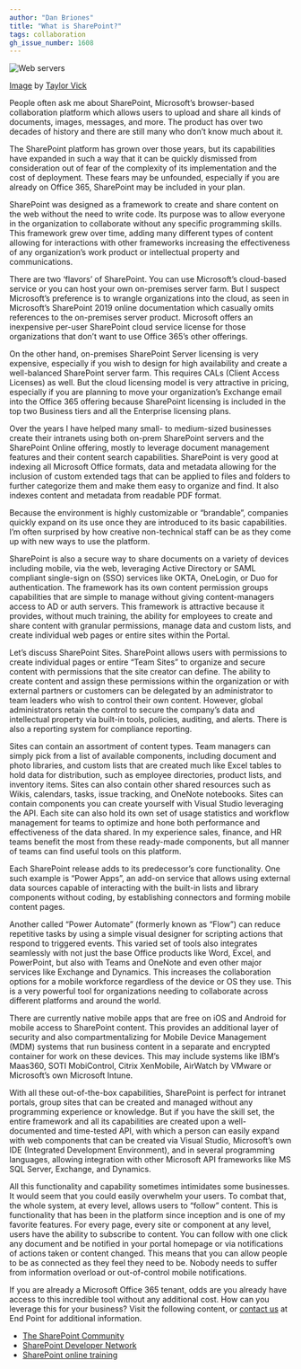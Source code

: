 ```yaml
---
author: "Dan Briones"
title: "What is SharePoint?"
tags: collaboration
gh_issue_number: 1608
---
```


![Web servers](/blog/2020/03/25/what-is-sharepoint/servers.jpg)

[Image](https://unsplash.com/photos/M5tzZtFCOfs) by [Taylor Vick](https://unsplash.com/@tvick)

People often ask me about SharePoint, Microsoft’s browser-based collaboration platform which allows users to upload and share all kinds of documents, images, messages, and more. The product has over two decades of history and there are still many who don’t know much about it.

The SharePoint platform has grown over those years, but its capabilities have expanded in such a way that it can be quickly dismissed from consideration out of fear of the complexity of its implementation and the cost of deployment. These fears may be unfounded, especially if you are already on Office 365, SharePoint may be included in your plan.

SharePoint was designed as a framework to create and share content on the web without the need to write code. Its purpose was to allow everyone in the organization to collaborate without any specific programming skills. This framework grew over time, adding many different types of content allowing for interactions with other frameworks increasing the effectiveness of any organization’s work product or intellectual property and communications.

There are two ‘flavors’ of SharePoint. You can use Microsoft’s cloud-based service or you can host your own on-premises server farm. But I suspect Microsoft’s preference is to wrangle organizations into the cloud, as seen in Microsoft’s SharePoint 2019 online documentation which casually omits references to the on-premises server product. Microsoft offers an inexpensive per-user SharePoint cloud service license for those organizations that don’t want to use Office 365’s other offerings.

On the other hand, on-premises SharePoint Server licensing is very expensive, especially if you wish to design for high availability and create a well-balanced SharePoint server farm. This requires CALs (Client Access Licenses) as well. But the cloud licensing model is very attractive in pricing, especially if you are planning to move your organization’s Exchange email into the Office 365 offering because SharePoint licensing is included in the top two Business tiers and all the Enterprise licensing plans.

Over the years I have helped many small- to medium-sized businesses create their intranets using both on-prem SharePoint servers and the SharePoint Online offering, mostly to leverage document management features and their content search capabilities. SharePoint is very good at indexing all Microsoft Office formats, data and metadata allowing for the inclusion of custom extended tags that can be applied to files and folders to further categorize them and make them easy to organize and find. It also indexes content and metadata from readable PDF format.

Because the environment is highly customizable or “brandable”, companies quickly expand on its use once they are introduced to its basic capabilities. I’m often surprised by how creative non-technical staff can be as they come up with new ways to use the platform.

SharePoint is also a secure way to share documents on a variety of devices including mobile, via the web, leveraging Active Directory or SAML compliant single-sign on (SSO) services like OKTA, OneLogin, or Duo for authentication. The framework has its own content permission groups capabilities that are simple to manage without giving content-managers access to AD or auth servers. This framework is attractive because it provides, without much training, the ability for employees to create and share content with granular permissions, manage data and custom lists, and create individual web pages or entire sites within the Portal.

Let’s discuss SharePoint Sites. SharePoint allows users with permissions to create individual pages or entire “Team Sites” to organize and secure content with permissions that the site creator can define. The ability to create content and assign these permissions within the organization or with external partners or customers can be delegated by an administrator to team leaders who wish to control their own content. However, global administrators retain the control to secure the company’s data and intellectual property via built-in tools, policies, auditing, and alerts. There is also a reporting system for compliance reporting.

Sites can contain an assortment of content types. Team managers can simply pick from a list of available components, including document and photo libraries, and custom lists that are created much like Excel tables to hold data for distribution, such as employee directories, product lists, and inventory items. Sites can also contain other shared resources such as Wikis, calendars, tasks, issue tracking, and OneNote notebooks. Sites can contain components you can create yourself with Visual Studio leveraging the API. Each site can also hold its own set of usage statistics and workflow management for teams to optimize and hone both performance and effectiveness of the data shared. In my experience sales, finance, and HR teams benefit the most from these ready-made components, but all manner of teams can find useful tools on this platform.

Each SharePoint release adds to its predecessor’s core functionality. One such example is “Power Apps”, an add-on service that allows using external data sources capable of interacting with the built-in lists and library components without coding, by establishing connectors and forming mobile content pages.

Another called “Power Automate” (formerly known as “Flow”) can reduce repetitive tasks by using a simple visual designer for scripting actions that respond to triggered events. This varied set of tools also integrates seamlessly with not just the base Office products like Word, Excel, and PowerPoint, but also with Teams and OneNote and even other major services like Exchange and Dynamics. This increases the collaboration options for a mobile workforce regardless of the device or OS they use. This is a very powerful tool for organizations needing to collaborate across different platforms and around the world.

There are currently native mobile apps that are free on iOS and Android for mobile access to SharePoint content. This provides an additional layer of security and also compartmentalizing for Mobile Device Management (MDM) systems that run business content in a separate and encrypted container for work on these devices. This may include systems like IBM’s Maas360, SOTI MobiControl, Citrix XenMobile, AirWatch by VMware or Microsoft’s own Microsoft Intune.

With all these out-of-the-box capabilities, SharePoint is perfect for intranet portals, group sites that can be created and managed without any programming experience or knowledge. But if you have the skill set, the entire framework and all its capabilities are created upon a well-documented and time-tested API, with which a person can easily expand with web components that can be created via Visual Studio, Microsoft’s own IDE (Integrated Development Environment), and in several programming languages, allowing integration with other Microsoft API frameworks like MS SQL Server, Exchange, and Dynamics.

All this functionality and capability sometimes intimidates some businesses. It would seem that you could easily overwhelm your users. To combat that, the whole system, at every level, allows users to “follow” content. This is functionality that has been in the platform since inception and is one of my favorite features. For every page, every site or component at any level, users have the ability to subscribe to content. You can follow with one click any document and be notified in your portal homepage or via notifications of actions taken or content changed. This means that you can allow people to be as connected as they feel they need to be. Nobody needs to suffer from information overload or out-of-control mobile notifications.

If you are already a Microsoft Office 365 tenant, odds are you already have access to this incredible tool without any additional cost. How can you leverage this for your business? Visit the following content, or [contact us](/contact) at End Point for additional information.

- [The SharePoint Community](https://techcommunity.microsoft.com/t5/sharepoint/ct-p/SharePoint)
- [SharePoint Developer Network](https://developer.microsoft.com/en-us/sharepoint)
- [SharePoint online training](https://support.office.com/en-us/article/sign-in-to-sharepoint-online-324a89ec-e77b-4475-b64a-13a0c14c45ec?ui=en-US&rs=en-US&ad=US)
